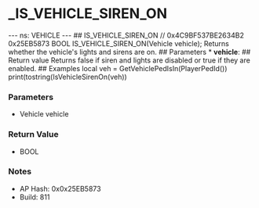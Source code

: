 # _IS_VEHICLE_SIREN_ON

--- ns: VEHICLE --- ## IS_VEHICLE_SIREN_ON  // 0x4C9BF537BE2634B2 0x25EB5873 BOOL IS_VEHICLE_SIREN_ON(Vehicle vehicle); Returns whether the vehicle's lights and sirens are on.  ## Parameters * **vehicle**:  ## Return value Returns false if siren and lights are disabled or true if they are enabled.  ## Examples local veh = GetVehiclePedIsIn(PlayerPedId()) print(tostring(IsVehicleSirenOn(veh))

### Parameters
* Vehicle vehicle

### Return Value
* BOOL

### Notes
* AP Hash: 0x0x25EB5873
* Build: 811

